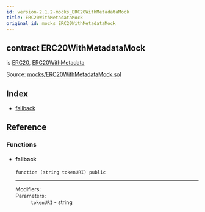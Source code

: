 ```yaml
---
id: version-2.1.2-mocks_ERC20WithMetadataMock
title: ERC20WithMetadataMock
original_id: mocks_ERC20WithMetadataMock
---
```


<div class="contract-doc"><div class="contract"><h2 class="contract-header"><span class="contract-kind">contract</span> ERC20WithMetadataMock</h2><p class="base-contracts"><span>is</span> <a href="token_ERC20_ERC20.html">ERC20</a><span>, </span><a href="drafts_ERC1046_TokenMetadata_ERC20WithMetadata.html">ERC20WithMetadata</a></p><div class="source">Source: <a href="https://github.com/OpenZeppelin/zeppelin-solidity/blob/v2.1.2/contracts/mocks/ERC20WithMetadataMock.sol" target="_blank">mocks/ERC20WithMetadataMock.sol</a></div></div><div class="index"><h2>Index</h2><ul><li><a href="mocks_ERC20WithMetadataMock.html#">fallback</a></li></ul></div><div class="reference"><h2>Reference</h2><div class="functions"><h3>Functions</h3><ul><li><div class="item function"><span id="fallback" class="anchor-marker"></span><h4 class="name">fallback</h4><div class="body"><code class="signature">function <strong></strong><span>(string tokenURI) </span><span>public </span></code><hr/><dl><dt><span class="label-modifiers">Modifiers:</span></dt><dd></dd><dt><span class="label-parameters">Parameters:</span></dt><dd><div><code>tokenURI</code> - string</div></dd></dl></div></div></li></ul></div></div></div>

